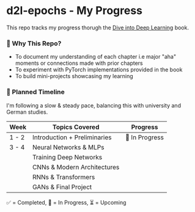 # d2l-epochs - My Progress 
This repo tracks my progress thorugh the [Dive into Deep Learning](https://d2l.ai/index.html) book. 

### 📌 Why This Repo?
  - To document my understanding of each chapter i.e major "aha" moments or connections made with prior chapters
  - To experiment with PyTorch implementations provided in the book
  - To build mini-projects showcasing my learning

### 📅 Planned Timeline
I'm following a slow & steady pace, balancing this with university and German studies.

| Week | Topics Covered | Progress |
|----------|----------|----------|
| 1 - 2   | Introduction + Preliminaries |🔄 In Progress |
| 3 - 4   | Neural Networks & MLPs    | |
|    | Training Deep Networks    | |
|   | CNNs & Modern Architectures   | |
|    | RNNs & Transformers   | |
|   | GANs & Final Project  | |


✅ = Completed, 🔄 = In Progress, ⏳ = Upcoming
